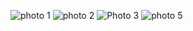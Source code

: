 ![photo 1](https://user-images.githubusercontent.com/68261851/150356816-53a87a72-b6e6-42f1-a5e9-5ec5501766fa.png)
![photo 2](https://user-images.githubusercontent.com/68261851/150356965-edfda64e-b3b2-4a54-ae9a-65be56c5467c.png)
![Photo 3](https://user-images.githubusercontent.com/68261851/150356992-e73054de-7a1f-4bb2-aba2-abd15a8b9996.png)
![photo 5](https://user-images.githubusercontent.com/68261851/150357011-d219f624-91d3-40c9-bc95-bd988de36572.png)
